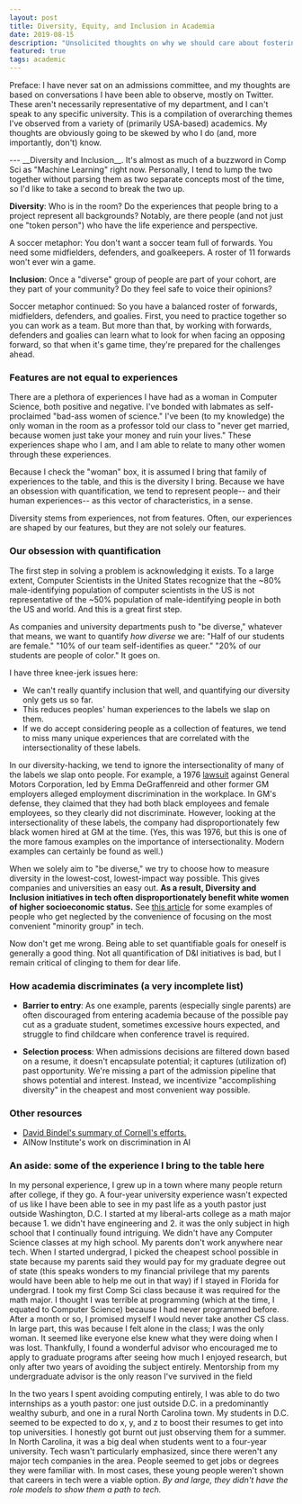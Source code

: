 ```yaml
---
layout: post
title: Diversity, Equity, and Inclusion in Academia
date: 2019-08-15 
description: "Unsolicited thoughts on why we should care about fostering a diverse and inclusive environment in the workplace"
featured: true
tags: academic
---
```



<p> Preface: I have never sat on an admissions committee, and my thoughts are based on conversations I have been able to observe, mostly on Twitter.  These aren't necessarily representative of my department, and I can't speak to any specific university.  This is a compilation of overarching themes I've observed from a variety of (primarily USA-based) academics.  My thoughts are obviously going to be skewed by who I do (and, more importantly, don't) know. </p>
---
__Diversity and Inclusion__.  It's almost as much of a buzzword in Comp Sci as "Machine Learning" right now.  Personally, I tend to lump the two together without parsing them as two separate concepts most of the time, so I'd like to take a second to break the two up.  

__Diversity__: Who is in the room?  Do the experiences that people bring to a project represent all backgrounds?  Notably, are there people (and not just one "token person") who have the life experience and perspective.

A soccer metaphor:  You don't want a soccer team full of forwards.  You need some midfielders, defenders, and goalkeepers.  A roster of 11 forwards won't ever win a game.

__Inclusion__: Once a "diverse" group of people are part of your cohort, are they part of your community?  Do they feel safe to voice their opinions?

Soccer metaphor continued:  So you have a balanced roster of forwards, midfielders, defenders, and goalies.  First, you need to practice together so you can work as a team.  But more than that, by working with forwards, defenders and goalies can learn what to look for when facing an opposing forward, so that when it's game time, they're prepared for the challenges ahead.


### Features are not equal to experiences
There are a plethora of experiences I have had as a woman in Computer Science, both positive and negative.
I've bonded with labmates as self-proclaimed "bad-ass women of science."  I've been (to my knowledge) the only woman in the room as a professor told our class to "never get married, because women just take your money and ruin your lives."  These experiences shape who I am, and I am able to relate to many other women through these experiences.

Because I check the "woman" box, it is assumed I bring that family of experiences to the table, and this is the diversity I bring.  Because we have an obsession with quantification, we tend to represent people-- and their human experiences-- as this vector of characteristics, in a sense.  

Diversity stems from experiences, not from features.  Often, our experiences are shaped by our features, but they are not solely our features.

### Our obsession with quantification
The first step in solving a problem is acknowledging it exists.  To a large extent, Computer Scientists in the United States recognize that the ~80$\%$ male-identifying population of computer scientists in the US is not representative of the ~50$\%$ population of male-identifying people in both the US and world.  And this is a great first step.

As companies and university departments push to "be diverse," whatever that means, we want to quantify _how diverse_ we are: "Half of our students are female."  "10$\%$ of our team self-identifies as queer." "20$\%$ of our students are people of color."  It goes on.

I have three knee-jerk issues here:
* We can't really quantify inclusion that well, and quantifying our diversity only gets us so far.  
* This reduces peoples' human experiences to the labels we slap on them.  
* If we do accept considering people as a collection of features, we tend to miss many unique experiences that are correlated with the intersectionality of these labels.

In our diversity-hacking, we tend to ignore the intersectionality of many of the labels we slap onto people.  For example, a 1976 [lawsuit](https://openjurist.org/558/f2d/480/emma-degraffenreid-et-al-v-general-motors-assembly-division-st-louis) against General Motors Corporation, led by Emma DeGraffenreid and other former GM employers alleged employment discrimination in the workplace.  In GM's defense, they claimed that they had both black employees and female employees, so they clearly did not discriminate.  However, looking at the intersectionality of these labels, the company had disproportionately few black women hired at GM at the time.
(Yes, this was 1976, but this is one of the more famous examples on the importance of intersectionality.  Modern examples can certainly be found as well.)

When we solely aim to "be diverse," we try to choose how to measure diversity in the lowest-cost, lowest-impact way possible.  This gives companies and universities an easy out.
__As a result, Diversity and Inclusion initiatives in tech often disproportionately benefit white women of higher socioeconomic status.__  See [this article](https://www.vox.com/2016/12/20/14013610/gender-diversity-women-race-age-geography-initiative) for some examples of people who get neglected by the convenience of focusing on the most convenient "minority group" in tech.

Now don't get me wrong.  Being able to set quantifiable goals for oneself is generally a good thing.  Not all quantification of D&I initiatives is bad, but I remain critical of clinging to them for dear life.

### How academia discriminates (a very incomplete list)
* __Barrier to entry__: As one example, parents (especially single parents) are often discouraged from entering academia because of the possible pay cut as a graduate student, sometimes excessive hours expected, and struggle to find childcare when conference travel is required.

* __Selection process__: When admissions decisions are filtered down based on a resume, it doesn't encapsulate potential; it captures (utilization of) past opportunity.  We're missing a part of the admission pipeline that shows potential and interest.  Instead, we incentivize "accomplishing diversity" in the cheapest and most convenient way possible.

### Other resources
* [David Bindel's summary of Cornell's efforts.](http://www.cs.cornell.edu/~bindel/paper/diversity.pdf)
* AINow Institute's work on discrimination in AI

### An aside: some of the experience I bring to the table here

In my personal experience, I grew up in a town where many people return after college, if they go.  A four-year university experience wasn't expected of us like I have been able to see in my past life as a youth pastor just outside Washington, D.C.  I started at my liberal-arts college as a math major because 1. we didn't have engineering and 2. it was the only subject in high school that I continually found intriguing.  We didn't have any Computer Science classes at my high school.  My parents don't work anywhere near tech.  When I started undergrad, I picked the cheapest school possible in state because my parents said they would pay for my graduate degree out of state (this speaks wonders to my financial privilege that my parents would have been able to help me out in that way) if I stayed in Florida for undergrad.  I took my first Comp Sci class because it was required for the math major.  I thought I was terrible at programming (which at the time, I equated to Computer Science) because I had never programmed before.  After a month or so, I promised myself I would never take another CS class.  In large part, this was because I felt alone in the class; I was the only woman.  It seemed like everyone else knew what they were doing when I was lost.  Thankfully, I found a wonderful advisor who encouraged me to apply to graduate programs after seeing how much I enjoyed research, but only after two years of avoiding the subject entirely.  Mentorship from my undergraduate advisor is the only reason I've survived in the field   

In the two years I spent avoiding computing entirely, I was able to do two internships as a youth pastor: one just outside D.C. in a predominantly wealthy suburb, and one in a rural North Carolina town.  My students in D.C. seemed to be expected to do x, y, and z to boost their resumes to get into top universities.  I honestly got burnt out just observing them for a summer.
In North Carolina, it was a big deal when students went to a four-year university.  Tech wasn't particularly emphasized, since there weren't any major tech companies in the area.  People seemed to get jobs or degrees they were familiar with.  In most cases, these young people weren't shown that careers in tech were a viable option. _By and large, they didn't have the role models to show them a path to tech._


